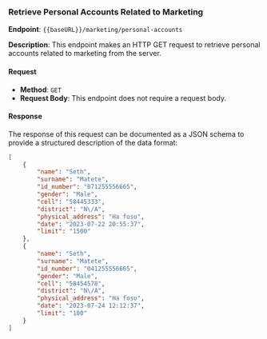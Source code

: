 ### Retrieve Personal Accounts Related to Marketing

**Endpoint**: `{{baseURL}}/marketing/personal-accounts`

**Description**: This endpoint makes an HTTP GET request to retrieve personal accounts related to marketing from the server.

#### Request

- **Method**: `GET`
- **Request Body**: This endpoint does not require a request body.

#### Response

The response of this request can be documented as a JSON schema to provide a structured description of the data format:

```json
[
    {
        "name": "Seth",
        "surname": "Matete",
        "id_number": "071255556665",
        "gender": "Male",
        "cell": "58445333",
        "district": "N\/A",
        "physical_address": "Ha foso",
        "date": "2023-07-22 20:55:37",
        "limit": "1500"
    },
    {
        "name": "Seth",
        "surname": "Matete",
        "id_number": "041255556665",
        "gender": "Male",
        "cell": "58454578",
        "district": "N\/A",
        "physical_address": "Ha foso",
        "date": "2023-07-24 12:12:37",
        "limit": "100"
    }
]
